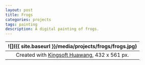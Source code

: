 ```yaml
---
layout: post
title: Frogs
categories: projects
tags: painting
description: A digital painting of frogs.
---
```


![]({{ site.baseurl }}/media/projects/frogs/frogs.jpg) |
:----------: |
Created with [Kingsoft Huawang](http://cp.iciba.com/huawang.html), 432 x 561 px. |
